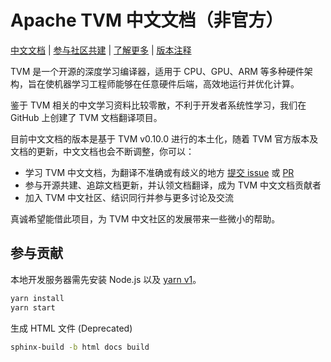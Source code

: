 # Apache TVM 中文文档（非官方）

[中文文档](https://tvm.hyper.ai/) |
[参与社区共建](CONTRIBUTING.md) |
[了解更多](https://hyper.ai/) |
[版本注释](NEWS.md)

TVM 是一个开源的深度学习编译器，适用于 CPU、GPU、ARM 等多种硬件架构，旨在使机器学习工程师能够在任意硬件后端，高效地运行并优化计算。

鉴于 TVM 相关的中文学习资料比较零散，不利于开发者系统性学习，我们在 GitHub 上创建了 TVM 文档翻译项目。

目前中文文档的版本是基于 TVM v0.10.0 进行的本土化，随着 TVM 官方版本及文档的更新，中文文档也会不断调整，你可以：

* 学习 TVM 中文文档，为翻译不准确或有歧义的地方 [提交 issue](https://github.com/hyperai/tvm-cn/issues) 或 [PR](https://github.com/hyperai/tvm-cn/pulls)
* 参与开源共建、追踪文档更新，并认领文档翻译，成为 TVM 中文文档贡献者
* 加入 TVM 中文社区、结识同行并参与更多讨论及交流

真诚希望能借此项目，为 TVM 中文社区的发展带来一些微小的帮助。

## 参与贡献

本地开发服务器需先安装 Node.js 以及 [yarn v1](https://classic.yarnpkg.com/lang/en/docs/install)。

```bash
yarn install
yarn start
```

生成 HTML 文件 (Deprecated)

```bash
sphinx-build -b html docs build
```
